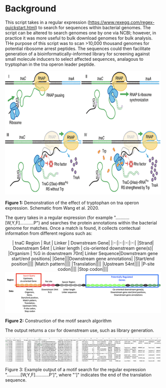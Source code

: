 # Background

This script takes in a regular expression (https://www.rexegg.com/regex-quickstart.html) to search for sequences within bacterial genomes. The script can be altered to search genomes one by one via NCBI; however, in practice it was more useful to bulk download genomes for bulk analysis. THe purpose of this script was to scan >10,000 thousand genomes for potential ribosome arrest peptides.  The sequences could then facilitate generation of a bioinformatically-informed library for screening against small molecule inducers to select affected sequences, analagous to tryptophan in the tna operon leader peptide.

<p align="center">
<img width="800" height="400" src="./Images/Wang2020.png">
</p>
<b>Figure 1:</b> Demonstration of the effect of tryptophan on tna operon expression. Schematic from Wang et al. 2020.


The query takes in a regular expression (for example "...........[W,Y,F]...........P") and searches the protein annotations within the bacterial genome for matches.  Once a match is found, it collects contectual information from different regions such as:

<p align="center">
| tnaC Region | Rut | Linker | Downstream Gene|
|:-:|:-:|:-:|:-:|
|Strand| Downstream 54nt | Linker length | cis-oriented downstream gene(s)|
|Organism | %G in downstream 70nt| Linker Sequence|Downstream gene start/end positions|
|Gene|||Downstream gene annotations|
|Start/end position||||
|Match pattern||||
|Translation||||
|Upstream 54nt||||
|P-site codon||||
|Stop codon||||

<img src="./Images/MotifQuery.png">
</p>
<b>Figure 2:</b> Construction of the motif search algorithm

The output returns a csv for downstream use, such as library generation.
<p align="center">
<img src="./Images/MotifOutput.png">
</p>
Figure 3: Example output of a motif search for the regular expression "...........[W,Y,F]...........P']", where "']" indicates the end of the translation sequence.


